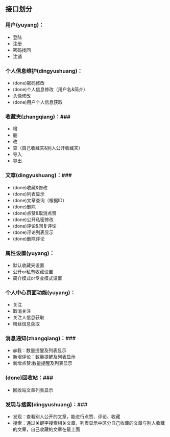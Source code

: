 ## 接口划分 ##

### 用户(yuyang)： ###

- 登陆
- 注册
- 密码找回
- 注销

### 个人信息维护(dingyushuang)： ###

- (done)密码修改
- (done)个人信息修改（用户名&简介）
- 头像修改
- (done)用户个人信息获取

### 收藏夹(zhangqiang)：###

- 增
- 删
- 改
- 查（自己收藏夹&别人公开收藏夹）
- 导入
- 导出

### 文章(dingyushuang)：###

- (done)收藏&修改
- (done)列表显示
- (done)文章查询（根据ID）
- (done)删除
- (done)点赞&取消点赞
- (done)公开私密修改
- (done)评论&回复评论
- (done)评论列表显示
- (done)删除评论

### 属性设置(yuyang)： ###

- 默认收藏夹设置
- 公开or私有收藏设置
- 简介模式or专业模式设置

### 个人中心页面功能(yuyang)： ###

- 关注
- 取消关注
- 关注人信息获取
- 粉丝信息获取

### 消息通知(zhangqiang)：###

- @我：数量提醒及列表显示
- 新增评论：数量提醒及列表显示
- 新增点赞:数量提醒及列表显示

### (done)回收站：###

- 回收站文章列表显示

### 发现与搜索(dingyushuang)：###

- 发现：查看别人公开的文章，能进行点赞、评论、收藏
- 搜索：通过关键字搜索相关文章，列表显示中区分自己收藏的文章与别人收藏的文章，自己收藏的文章在最上面